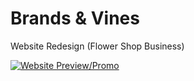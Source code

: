 # Brands & Vines
 Website Redesign (Flower Shop Business)


 [![Website Preview/Promo](https://img.youtube.com/vi/B_v_iyErhhsk/0.jpg)](https://www.youtube.com/watch?v=B_v_iyErhhk)

